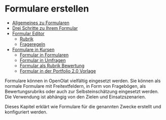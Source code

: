 # Formulare erstellen

* [Allgemeines zu Formularen](General_information_on_Forms.de.md)
* [Drei Schritte zu Ihrem Formular](Three_Steps_to_your_Form.de.md)
* [Formular Editor](../forms/Form_editor_Questionnaire_editor.de.md)
  * [Rubrik](Rubric.de.md)
  * [Frageregeln](Question_rules.de.md)
* [Formulare in Kursen](Forms_in_Courses.de.md)
  * [Formular in Formularen](Forms_in_Forms_Element.de.md)
  * [Formular in Umfragen](Forms_in_Questionnaires.de.md)
  * [Formular als Rubrik Bewertung](Forms_in_Rubric_Scoring.de.md)
  * [Formular in der Portfolio 2.0 Vorlage](Forms_in_the_ePortfolio_template.de.md)

Formulare können in OpenOlat vielfältig eingesetzt werden. Sie können als normale Formulare mit Freitextfeldern, in Form von Fragebögen, als Bewertungsrubriks oder auch zur Selbsteinschätzung eingesetzt werden. Die Verwendung ist abhängig von den Zielen und Einsatzszenarien.

Dieses Kapitel erklärt wie Formulare für die genannten Zwecke erstellt und konfiguriert werden.
